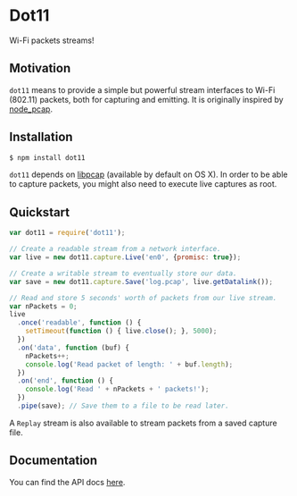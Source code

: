 Dot11
=====

Wi-Fi packets streams!


Motivation
----------

`dot11` means to provide a simple but powerful stream interfaces to Wi-Fi
(802.11) packets, both for capturing and emitting. It is originally inspired by
[node_pcap](https://github.com/mranney/node_pcap).


Installation
------------

```bash
$ npm install dot11
```

`dot11` depends on [libpcap](http://www.tcpdump.org/) (available by default on
OS X). In order to be able to capture packets, you might also need to execute
live captures as root.


Quickstart
----------

```javascript
var dot11 = require('dot11');

// Create a readable stream from a network interface.
var live = new dot11.capture.Live('en0', {promisc: true});

// Create a writable stream to eventually store our data.
var save = new dot11.capture.Save('log.pcap', live.getDatalink());

// Read and store 5 seconds' worth of packets from our live stream.
var nPackets = 0;
live
  .once('readable', function () {
    setTimeout(function () { live.close(); }, 5000);
  })
  .on('data', function (buf) {
    nPackets++;
    console.log('Read packet of length: ' + buf.length);
  })
  .on('end', function () {
    console.log('Read ' + nPackets + ' packets!');
  })
  .pipe(save); // Save them to a file to be read later.
```

A `Replay` stream is also available to stream packets from a saved capture
file.


Documentation
-------------

You can find the API docs
[here](https://github.com/mtth/dot11/blob/master/doc/api/api.md).
